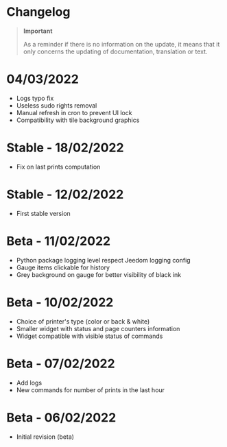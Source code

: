 # Changelog 

>**Important**
>
>As a reminder if there is no information on the update, it means that it only concerns the updating of documentation, translation or text.

# 04/03/2022
- Logs typo fix
- Useless sudo rights removal
- Manual refresh in cron to prevent UI lock
- Compatibility with tile background graphics

# Stable - 18/02/2022
- Fix on last prints computation

# Stable - 12/02/2022
- First stable version

# Beta - 11/02/2022
- Python package logging level respect Jeedom logging config
- Gauge items clickable for history
- Grey background on gauge for better visibility of black ink 

# Beta - 10/02/2022
- Choice of printer's type (color or back & white)
- Smaller widget with status and page counters information 
- Widget compatible with visible status of commands

# Beta - 07/02/2022
- Add logs
- New commands for number of prints in the last hour

# Beta - 06/02/2022
- Initial revision (beta)
